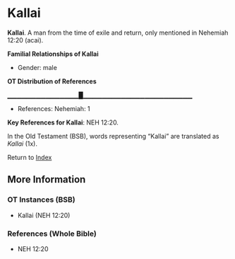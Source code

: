 # Kallai
**Kallai**. 
A man from the time of exile and return, only mentioned in Nehemiah 12:20 (acai). 




**Familial Relationships of Kallai**


* Gender: male


**OT Distribution of References**

▁▁▁▁▁▁▁▁▁▁▁▁▁▁▁█▁▁▁▁▁▁▁▁▁▁▁▁▁▁▁▁▁▁▁▁▁▁▁
* References: Nehemiah: 1



**Key References for Kallai**: 
NEH 12:20. 


In the Old Testament (BSB), words representing “Kallai” are translated as 
*Kallai* (1x). 




Return to [Index](00-Index.md)

## More Information

### OT Instances (BSB)

* Kallai (NEH 12:20)



### References (Whole Bible)

* NEH 12:20



